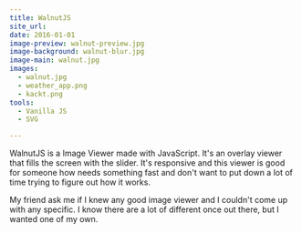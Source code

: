 ```yaml
---
title: WalnutJS
site_url: 
date: 2016-01-01
image-preview: walnut-preview.jpg
image-background: walnut-blur.jpg
image-main: walnut.jpg
images:
  - walnut.jpg
  - weather_app.png
  - kackt.png
tools:
  - Vanilla JS
  - SVG

---
```


WalnutJS is a Image Viewer made with JavaScript. It's an overlay viewer that fills the screen with the slider. It's responsive and this viewer is good for someone how needs something fast and don't want to put down a lot of time trying to figure out how it works.

<!--more-->
My friend ask me if I knew any good image viewer and I couldn't come up with any specific. I know there are a lot of different once out there, but I wanted one of my own. 
